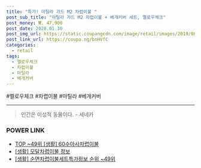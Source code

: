```yaml
--- 
title: "특가! 마틸라 가드 M2 차렵이불 " 
post_sub_title: "마틸라 가드 M2 차렵이불 + 베개커버 세트, 멜로우체크" 
post_money: ₩. 47,900 
post_date: 2020.01.30 
post_img_url: https://static.coupangcdn.com/image/retail/images/2019/08/26/11/3/36a32459-bcb2-4ff5-aa98-c5acbe5c8581.jpg 
post_link_url: https://coupa.ng/bnHVfC 
categories: 
  - retail 
tags: 
  - 멜로우체크 
  - 차렵이불 
  - 마틸라 
  - 베개커버 
--- 
```

  #멜로우체크 #차렵이불 #마틸라 #베개커버 
<hr> 

> 인간은 이성적 동물이다. - 세네카 


### POWER LINK

* <a href="https://blog.naver.com/an0733/221787038340" target="_blank"> TOP ~49위 [생활] 60수아사차렵이불</a>
* <a href="https://blog.naver.com/fash111/221767955952" target="_blank"> [생활] 모달차렵이불 정보 </a>
* <a href="https://blog.naver.com/sakai111/221773373998" target="_blank"> [생활] 순면차렵이불세트특가정보 순위 ~49위</a>
